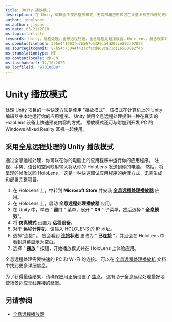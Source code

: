 ```yaml
---
title: Unity 播放模式
description: 在 Unity 编辑器中使用播放模式，无需部署应用即可在设备上预览所做的更改。
author: jonmlyons
ms.author: jlyons
ms.date: 03/21/2018
ms.topic: article
keywords: Unity，远程处理，全息远程处理，全息远程处理播放器，HoloLens，混合现实耳机，windows mixed reality 耳机，虚拟现实耳机，unity 播放模式
ms.openlocfilehash: 396e441903fe7b567c6329ca4d207ce893a07825
ms.sourcegitcommit: 87b54c75044f433cfadda68ca71c1165608e2f4b
ms.translationtype: MT
ms.contentlocale: zh-CN
ms.lasthandoff: 12/10/2020
ms.locfileid: "97010608"
---
```

# <a name="unity-play-mode"></a>Unity 播放模式

处理 Unity 项目的一种快速方法是使用 "播放模式"，该模式在计算机上的 Unity 编辑器中本地运行你的应用程序。 Unity 使用全息远程处理提供一种在真实的 HoloLens 设备上快速预览内容的方式。 播放模式还可与附加到开发 PC 的 Windows Mixed Reality 耳机一起使用。

## <a name="unity-play-mode-with-holographic-remoting"></a>采用全息远程处理的 Unity 播放模式

通过全息远程处理，你可以在你的电脑上的应用程序中运行你的应用程序。 注视、手势、语音和空间映射输入将从你的 HoloLens 发送到你的电脑。 然后，将呈现的帧发送回 HoloLens。 这是一种快速调试应用程序的绝佳方式，无需生成和部署完整项目。
1. 在 HoloLens 上，中转到 **Microsoft Store** 并安装 **[全息远程处理播放器](https://www.microsoft.com/store/p/holographic-remoting-player/9nblggh4sv40)** 应用。
2. 在 HoloLens 上，启动 **全息远程处理播放器** 应用。
3. 在 Unity 中，单击 " **窗口** " 菜单，展开 " **XR** " 子菜单，然后选择 " **全息模拟**"。
4. 将 **仿真模式** 设置为 **远程设备**。
5. 对于 **远程计算机**，请输入 HOLOLENS 的 IP 地址。
6. 选择“连接”  。 应会看到 **连接状态** 更改为 " **已连接** "，并且会在 HoloLens 中看到屏幕显示为空白。
7. 选择 " **播放** " 按钮，开始播放模式并在 HoloLens 上体验应用。

全息远程处理需要快速的 PC 和 Wi-Fi 的连接。 可以在 [全息远程处理播放机](../platform-capabilities-and-apis/holographic-remoting-player.md) 文档中找到更多详细信息。

为了获得最佳结果，请确保应用正确设置了 [焦点](focus-point-in-unity.md)。 这有助于全息远程处理最好地使场景适应无线连接的延迟。

## <a name="see-also"></a>另请参阅
* [全息远程播放器](../platform-capabilities-and-apis/holographic-remoting-player.md)
